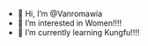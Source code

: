 - 👋 Hi, I’m @Vanromawia
- 👀 I’m interested in Women!!!!
- 🌱 I’m currently learning Kungfu!!!!


<!---
Vana-Vanch/Vana-Vanch is a ✨ special ✨ repository because its `README.md` (this file) appears on your GitHub profile.
You can click the Preview link to take a look at your changes.
--->
